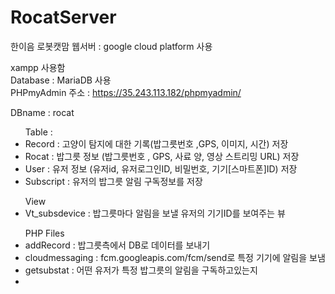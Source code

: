 # RocatServer
한이음 로봇캣맘 웹서버 : google cloud platform 사용

xampp 사용함<br>
Database : MariaDB 사용<br>
PHPmyAdmin 주소 : https://35.243.113.182/phpmyadmin/
          
DBname : rocat
<ul>
	Table :
	<li>Record : 고양이 탐지에 대한 기록(밥그릇번호 ,GPS, 이미지, 시간) 저장
	<li>Rocat : 밥그릇 정보 (밥그릇번호 , GPS, 사료 양, 영상 스트리밍 URL) 저장
	<li>User : 유저 정보 (유저id, 유저로그인ID, 비밀번호, 기기[스마트폰]ID) 저장 
	<li>Subscript : 유저의 밥그릇 알림 구독정보를 저장		
</ul>
<ul>
	View
	<li>Vt_subsdevice : 밥그릇마다 알림을 보낼 유저의 기기ID를 보여주는 뷰
</ul>

<ul>
PHP Files
	<li>addRecord : 밥그릇측에서 DB로 데이터를 보내기
	<li>cloudmessaging : fcm.googleapis.com/fcm/send로 특정 기기에 알림을 보냄
	<li>getsubstat : 어떤 유저가 특정 밥그릇의 알림을 구독하고있는지
	<li>
</ul>
